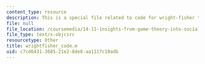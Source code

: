 ```yaml
---
content_type: resource
description: This is a special file related to code for wright-fisher topic.
file: null
file_location: /coursemedia/14-11-insights-from-game-theory-into-social-behavior-fall-2013/c7cd6431368521e28de8aa1117c10adb_wrightfisher_code.m
file_type: text/x-objcsrc
resourcetype: Other
title: wrightfisher_code.m
uid: c7cd6431-3685-21e2-8de8-aa1117c10adb
---
```

